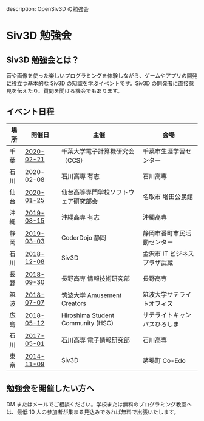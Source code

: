 description: OpenSiv3D の勉強会

# Siv3D 勉強会

## Siv3D 勉強会とは？

音や画像を使った楽しいプログラミングを体験しながら、ゲームやアプリの開発に役立つ基本的な Siv3D の知識を学ぶイベントです。Siv3D の開発者に直接意見を伝えたり、質問を聞ける機会でもあります。

## イベント日程

| 場所 | 開催日                                                                | 主催                                | 会場               |
|----|--------------------------------------------------------------------|-----------------------------------|------------------|
| 千葉 | [2020-02-21](https://connpass.com/event/159065/)                   | 千葉大学電子計算機研究会（CCS）                 | 千葉市生涯学習センター             |
| 石川 | 2020-02-08                                                         | 石川高専 有志 | 石川高専            |
| 仙台 | [2020-01-25](https://connpass.com/event/158509/)                   | 仙台高等専門学校ソフトウェア研究部会                | 名取市 増田公民館        |
| 沖縄 | [2019-08-15](https://connpass.com/event/140750/)                   | 沖縄高専 有志                           | 沖縄高専             |
| 静岡 | [2019-03-03](https://connpass.com/event/115466/)                   | CoderDojo 静岡                      | 静岡市番町市民活動センター    |
| 石川 | [2018-12-08](https://connpass.com/event/106038/)                   | Siv3D                             | 金沢市 IT ビジネスプラザ武蔵 |
| 長野 | [2018-09-30](https://connpass.com/event/97989/)                    | 長野高専 情報技術研究部                      | 長野高専             |
| 筑波 | [2018-07-07](https://amusement-creators.connpass.com/event/91201/) | 筑波大学 Amusement Creators           | 筑波大学サテライトオフィス    |
| 広島 | [2018-05-12](https://hsc.connpass.com/event/85387/)                | Hiroshima Student Community (HSC) | サテライトキャンパスひろしま   |
| 石川 | [2017-05-01](https://connpass.com/event/55839/)                    | 石川高専 電子情報研究部                      | 石川高専             |
| 東京 | [2014-11-09](https://siv3d.doorkeeper.jp/events/16164)             | Siv3D                             | 茅場町 Co-Edo       |


## 勉強会を開催したい方へ

DM またはメールでご相談ください。学校または無料のプログラミング教室へは、最低 10 人の参加者が集まる見込みであれば無料で出張いたします。
